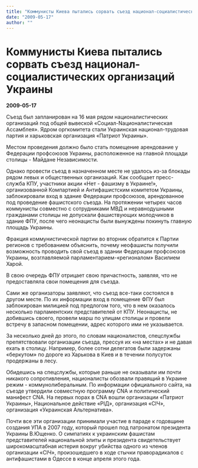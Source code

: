 ```yaml
---
title: "Коммунисты Киева пытались сорвать съезд национал-социалистических организаций Украины"
date: "2009-05-17"
author: ""
---
```


# Коммунисты Киева пытались сорвать съезд национал-социалистических организаций Украины

**2009-05-17** 

Съезд был запланирован на 16 мая рядом националистических организаций под общей вывеской «Социал-Nационалистическая Асcамблея». Ядром оргкомитета стали Украинская национал-трудовая партия и харьковская организация «Патриот Украины».

Местом проведения должно было стать помещение арендование у Федерации профсоюзов Украины, расположенное на главной площади столицы - Майдане Независимости.

Однако провести съезд в назначенном месте не удалось из-за блокады рядом левых и общественных организаций. Как сообщает пресс-служба КПУ, участники акции «Нет - фашизму в Украине!», организованной Компартией и Антифашистским комитетом Украины, заблокировали вход в здание Федерации профсоюзов, арендованное под проведение фашистского съезда. На протяжении четырех часов коммунисты совместно с сотрудниками МВД и неравнодушными гражданами столицы не допускали фашиствующих молодчиков в здание ФПУ, после чего неонацисты были вынуждены покинуть главную площадь Украины.

Фракция коммунистической партии во вторник обратится к Партии регионов с требованием объяснить, почему неофашисты получили возможность проводить свой съезд в здании Федерации профсоюзов Украины, возглавляемой парламентарием-«регионалом» Василием Харой.

В свою очередь ФПУ отрицает свою причастность, заявляя, что не предоставляла свои помещения для съезда.

Сами же организаторы заявляют, что съезд все-таки состоялся в другом месте. По их информации вход в помещение ФПУ был заблокирован милицией под предлогом того, что в нем оказалось несколько парламентских представителей от КПУ. Неонацисты, не добившись своего, провели марш по улицам столицы и провели встречу в запасном помещении, адрес которого ими не указывается.

За несколько дней до этого, по словам националистов, спецслужбы препятствовали организации съезда, прессуя их «на местах» и не давая ехать в столицу. Например, более сотни делегатов были задержаны «беркутом» по дороге из Харькова в Киев и в течении полусуток продержаны в лесу.

Обидешись на спецслужбы, которые раньше не оказывали им почти никакого сопротивления, националисты обозвали правящий в Украине режим - коммунолиберальным. По информации официального сайта, на съезде утвердили совместную программу СNА и политический манифест CNA. На первых порах в CNA вошли организации «Патриот Украины», Национальное действие «РІД», организация «СІЧ», организация «Украинская Альтернатива».

Почти все эти организации принимали участие в параде к годовщине создания УПА в 2007 году, который прошел под патронатом президента Украины В.Ющенко. О симпатиях к украинским фашистам представителей национальной элиты и президента свидетельствует широкомасштабная истерия вокруг убийства одного из членов организации «СІЧ», произошедшего в ходе стычки праворадикалов с антифашистами в Одессе в конце апреля этого года.